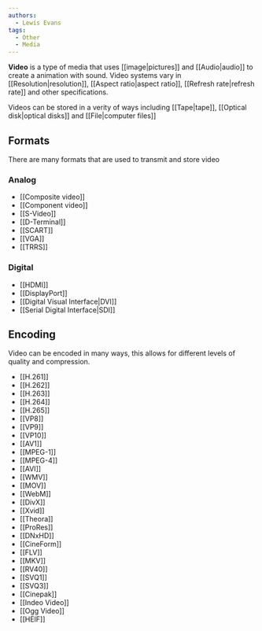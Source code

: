 ```yaml
---
authors:
  - Lewis Evans
tags:
  - Other
  - Media
---
```

**Video** is a type of media that uses [[image|pictures]] and [[Audio|audio]] to create a animation with sound. Video systems vary in [[Resolution|resolution]], [[Aspect ratio|aspect ratio]], [[Refresh rate|refresh rate]] and other specifications.

Videos can be stored in a verity of ways including [[Tape|tape]], [[Optical disk|optical disks]] and [[File|computer files]]

## Formats
There are many formats that are used to transmit and store video
### Analog
- [[Composite video]]
- [[Component video]]
- [[S-Video]]
- [[D-Terminal]]
- [[SCART]]
- [[VGA]]
- [[TRRS]]

### Digital
- [[HDMI]]
- [[DisplayPort]]
- [[Digital Visual Interface|DVI]]
- [[Serial Digital Interface|SDI]]

## Encoding
Video can be encoded in many ways, this allows for different levels of quality and compression.

- [[H.261]]
- [[H.262]]
- [[H.263]]
- [[H.264]]
- [[H.265]]
- [[VP8]]
- [[VP9]]
- [[VP10]]
- [[AV1]]
- [[MPEG-1]]
- [[MPEG-4]]
- [[AVI]]
- [[WMV]]
- [[MOV]]
- [[WebM]]
- [[DivX]]
- [[Xvid]]
- [[Theora]]
- [[ProRes]]
- [[DNxHD]]
- [[CineForm]]
- [[FLV]]
- [[MKV]]
- [[RV40]]
- [[SVQ1]]
- [[SVQ3]]
- [[Cinepak]]
- [[Indeo Video]]
- [[Ogg Video]]
- [[HEIF]]